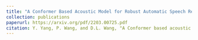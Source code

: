 ```yaml
---
title: "A Conformer Based Acoustic Model for Robust Automatic Speech Recognition"
collection: publications
paperurl: https://arxiv.org/pdf/2203.00725.pdf
citation: Y. Yang, P. Wang, and D.L. Wang, "A Conformer based acoustic model for robust automatic speech recognition," <i>arXiv:2203.00725</i>, 2022.
---
```

